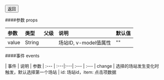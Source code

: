 <!--
 * @Description: 
 * @Version: 1.0
 * @Autor: 梁传会
 * @Date: 2022-07-22 17:24:06
 * @LastEditors: 梁传会
 * @LastEditTime: 2022-07-25 09:05:36
-->

<a href="../../readme.md"><button>返回</button></a>


####参数 props

| 参数 | 类型 | 父级 | 说明 | 默认值
| :--- | :---|:---| :--- | :---
| value | String || 场站ID, v-model值属性 | ""


####事件 events

| 事件 | 说明 | 参数
| :--- | :---|:---| :--- | :---
| change | 选择的场站发生变化时触发，默认选择第一个场站 | id: 场站id，item: 点击项数据
